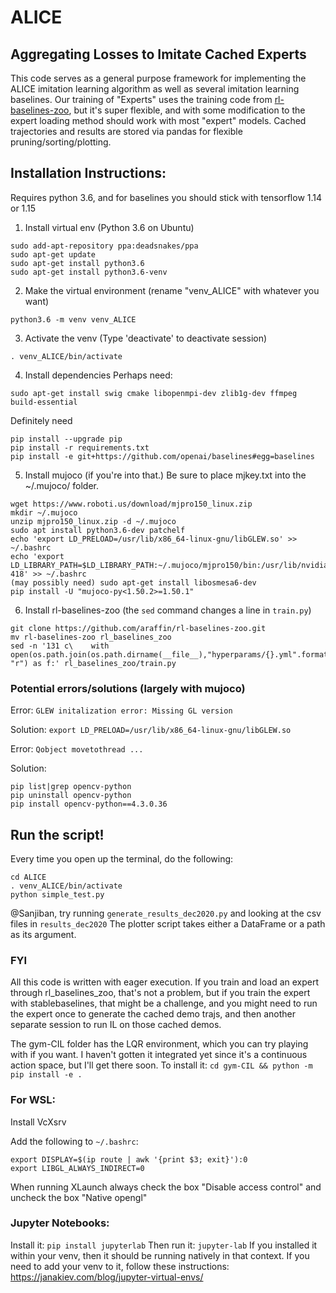 # ALICE
## Aggregating Losses to Imitate Cached Experts

This code serves as a general purpose framework for implementing the ALICE imitation learning algorithm as well as several imitation learning baselines. Our training of "Experts" uses the training code from [rl-baselines-zoo](https://github.com/araffin/rl-baselines-zoo), but it's super flexible, and with some modification to the expert loading method should work with most "expert" models. Cached trajectories and results are stored via pandas for flexible pruning/sorting/plotting.

## Installation Instructions:

Requires python 3.6, and for baselines you should stick with tensorflow 1.14 or 1.15

1. Install virtual env (Python 3.6 on Ubuntu)
```
sudo add-apt-repository ppa:deadsnakes/ppa
sudo apt-get update
sudo apt-get install python3.6
sudo apt-get install python3.6-venv
```
2. Make the virtual environment (rename "venv_ALICE" with whatever you want)
```
python3.6 -m venv venv_ALICE
```
3. Activate the venv (Type 'deactivate' to deactivate session)
```
. venv_ALICE/bin/activate
```
4. Install dependencies
Perhaps need:
```
sudo apt-get install swig cmake libopenmpi-dev zlib1g-dev ffmpeg build-essential
```
Definitely need
```
pip install --upgrade pip
pip install -r requirements.txt
pip install -e git+https://github.com/openai/baselines#egg=baselines
```
5. Install mujoco (if you're into that.) Be sure to place mjkey.txt into the ~/.mujoco/ folder.
```
wget https://www.roboti.us/download/mjpro150_linux.zip
mkdir ~/.mujoco
unzip mjpro150_linux.zip -d ~/.mujoco
sudo apt install python3.6-dev patchelf
echo 'export LD_PRELOAD=/usr/lib/x86_64-linux-gnu/libGLEW.so' >> ~/.bashrc
echo 'export LD_LIBRARY_PATH=$LD_LIBRARY_PATH:~/.mujoco/mjpro150/bin:/usr/lib/nvidia-418' >> ~/.bashrc
(may possibly need) sudo apt-get install libosmesa6-dev
pip install -U "mujoco-py<1.50.2>=1.50.1"
```
6. Install rl-baselines-zoo (the `sed` command changes a line in `train.py`)
```
git clone https://github.com/araffin/rl-baselines-zoo.git
mv rl-baselines-zoo rl_baselines_zoo
sed -n '131 c\    with open(os.path.join(os.path.dirname(__file__),"hyperparams/{}.yml".format(args.algo)), "r") as f:' rl_baselines_zoo/train.py
```

### Potential errors/solutions (largely with mujoco)
Error: `GLEW initalization error: Missing GL version`

Solution: `export LD_PRELOAD=/usr/lib/x86_64-linux-gnu/libGLEW.so`

Error: `Qobject movetothread ...`

Solution:
```
pip list|grep opencv-python
pip uninstall opencv-python
pip install opencv-python==4.3.0.36
```


## Run the script!

Every time you open up the terminal, do the following:
```
cd ALICE
. venv_ALICE/bin/activate
python simple_test.py
```

@Sanjiban, try running `generate_results_dec2020.py` and looking at the csv files in `results_dec2020` 
The plotter script takes either a DataFrame or a path as its argument.

### FYI
All this code is written with eager execution. If you train and load an expert through rl_baselines_zoo, that's not a problem, but if you train the expert with stablebaselines, that might be a challenge, and you might need to run the expert once to generate the cached demo trajs, and then another separate session to run IL on those cached demos.

The gym-CIL folder has the LQR environment, which you can try playing with if you want.
I haven't gotten it integrated yet since it's a continuous action space, but I'll get there soon. To install it:
`cd gym-CIL && python -m pip install -e .`

### For WSL:
Install VcXsrv

Add the following to `~/.bashrc`:
``` 
export DISPLAY=$(ip route | awk '{print $3; exit}'):0
export LIBGL_ALWAYS_INDIRECT=0
```
When running XLaunch always check the box "Disable access control" and uncheck the box "Native opengl"

### Jupyter Notebooks:
Install it: `pip install jupyterlab`
Then run it: `jupyter-lab`
If you installed it within your venv, then it should be running natively in that context. If you need to add your venv to it, follow these instructions:
https://janakiev.com/blog/jupyter-virtual-envs/


